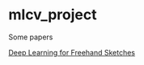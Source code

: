 # mlcv_project

Some papers

[Deep Learning for Freehand Sketches](https://arxiv.org/pdf/2001.02600.pdf)
